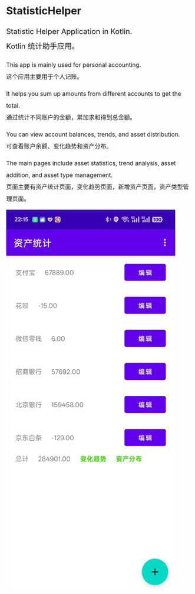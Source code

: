# StatisticHelper

<span style="font-size:20px;line-height:2;">Statistic Helper Application in Kotlin.</span>  
<span style="font-size:20px;line-height:2;">Kotlin 统计助手应用。</span>

<span style="font-size:16px;line-height:2;">This app is mainly used for personal accounting.</span>  
<span style="font-size:16px;line-height:2;">这个应用主要用于个人记账。</span>

<span style="font-size:16px;line-height:2;">It helps you sum up amounts from different accounts to get the total.</span>  
<span style="font-size:16px;line-height:2;">通过统计不同账户的金额，累加求和得到总金额。</span>

<span style="font-size:16px;line-height:2;">You can view account balances, trends, and asset distribution.</span>  
<span style="font-size:16px;line-height:2;">可查看账户余额、变化趋势和资产分布。</span>

<span style="font-size:16px;line-height:2;">The main pages include asset statistics, trend analysis, asset addition, and asset type management.</span>  
<span style="font-size:16px;line-height:2;">页面主要有资产统计页面，变化趋势页面，新增资产页面，资产类型管理页面。</span>

 ![first page](screens/first_page.jpg)